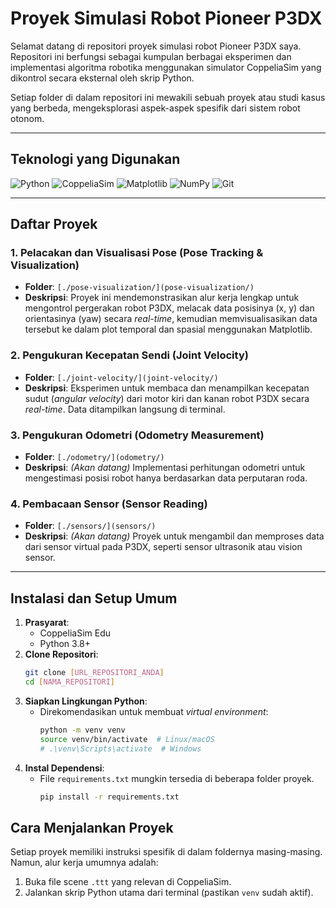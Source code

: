 
# Proyek Simulasi Robot Pioneer P3DX

Selamat datang di repositori proyek simulasi robot Pioneer P3DX saya. Repositori ini berfungsi sebagai kumpulan berbagai eksperimen dan implementasi algoritma robotika menggunakan simulator CoppeliaSim yang dikontrol secara eksternal oleh skrip Python.

Setiap folder di dalam repositori ini mewakili sebuah proyek atau studi kasus yang berbeda, mengeksplorasi aspek-aspek spesifik dari sistem robot otonom.

---

## Teknologi yang Digunakan
![Python](https://img.shields.io/badge/Python-3776AB?style=for-the-badge&logo=python&logoColor=white)
![CoppeliaSim](https://img.shields.io/badge/CoppeliaSim-E67E22?style=for-the-badge&logo=linux-foundation&logoColor=white)
![Matplotlib](https://img.shields.io/badge/Matplotlib-1B2F3E?style=for-the-badge&logo=matplotlib&logoColor=white)
![NumPy](https://img.shields.io/badge/Numpy-013243?style=for-the-badge&logo=numpy&logoColor=white)
![Git](https://img.shields.io/badge/Git-F05032?style=for-the-badge&logo=git&logoColor=white)

---

## Daftar Proyek

### 1. Pelacakan dan Visualisasi Pose (Pose Tracking & Visualization)
- **Folder**: `[./pose-visualization/](pose-visualization/)`
- **Deskripsi**: Proyek ini mendemonstrasikan alur kerja lengkap untuk mengontrol pergerakan robot P3DX, melacak data posisinya (x, y) dan orientasinya (yaw) secara *real-time*, kemudian memvisualisasikan data tersebut ke dalam plot temporal dan spasial menggunakan Matplotlib.

### 2. Pengukuran Kecepatan Sendi (Joint Velocity)
- **Folder**: `[./joint-velocity/](joint-velocity/)`
- **Deskripsi**: Eksperimen untuk membaca dan menampilkan kecepatan sudut (*angular velocity*) dari motor kiri dan kanan robot P3DX secara *real-time*. Data ditampilkan langsung di terminal.

### 3. Pengukuran Odometri (Odometry Measurement)
- **Folder**: `[./odometry/](odometry/)`
- **Deskripsi**: *(Akan datang)* Implementasi perhitungan odometri untuk mengestimasi posisi robot hanya berdasarkan data perputaran roda.

### 4. Pembacaan Sensor (Sensor Reading)
- **Folder**: `[./sensors/](sensors/)`
- **Deskripsi**: *(Akan datang)* Proyek untuk mengambil dan memproses data dari sensor virtual pada P3DX, seperti sensor ultrasonik atau vision sensor.

---

## Instalasi dan Setup Umum

1.  **Prasyarat**:
    - CoppeliaSim Edu
    - Python 3.8+
2.  **Clone Repositori**:
    ```bash
    git clone [URL_REPOSITORI_ANDA]
    cd [NAMA_REPOSITORI]
    ```
3.  **Siapkan Lingkungan Python**:
    - Direkomendasikan untuk membuat *virtual environment*:
      ```bash
      python -m venv venv
      source venv/bin/activate  # Linux/macOS
      # .\venv\Scripts\activate  # Windows
      ```
4.  **Instal Dependensi**:
    - File `requirements.txt` mungkin tersedia di beberapa folder proyek.
      ```bash
      pip install -r requirements.txt
      ```

## Cara Menjalankan Proyek
Setiap proyek memiliki instruksi spesifik di dalam foldernya masing-masing. Namun, alur kerja umumnya adalah:
1.  Buka file scene `.ttt` yang relevan di CoppeliaSim.
2.  Jalankan skrip Python utama dari terminal (pastikan `venv` sudah aktif).
